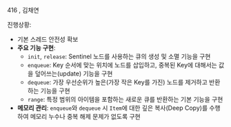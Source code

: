 416 , 김채연

진행상황:
- 기본 스레드 안전성 확보
- **주요 기능 구현**:
    - `init`, `release`: Sentinel 노드를 사용하는 큐의 생성 및 소멸 기능을 구현
    - `enqueue`: Key 순서에 맞는 위치에 노드를 삽입하고, 중복된 Key에 대해서는 값을 덮어쓰는(update) 기능을 구현
    - `dequeue`: 가장 우선순위가 높은(가장 작은 Key를 가진) 노드를 제거하고 반환하는 기능을 구현
    - `range`: 특정 범위의 아이템을 포함하는 새로운 큐를 반환하는 기본 기능을 구현
- **메모리 관리**: `enqueue`와 `dequeue` 시 `Item`에 대한 깊은 복사(Deep Copy)를 수행하여 메모리 누수나 중복 해제 문제가 없도록 구현
